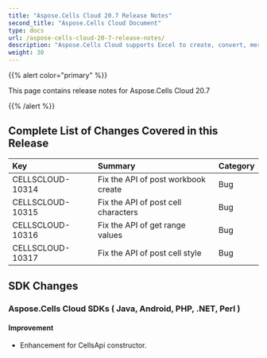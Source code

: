 ```yaml
---
title: "Aspose.Cells Cloud 20.7 Release Notes"
second_title: "Aspose.Cells Cloud Document"
type: docs
url: /aspose-cells-cloud-20-7-release-notes/
description: "Aspose.Cells Cloud supports Excel to create, convert, merge, split, protected, inner object operation, and so on."
weight: 30
---
```


{{% alert color="primary" %}} 

This page contains release notes for Aspose.Cells Cloud 20.7

{{% /alert %}} 
## **Complete List of Changes Covered in this Release**

|**Key**|**Summary**|**Category**|
| :- | :- | :- |
|CELLSCLOUD-10314|Fix the API of post workbook create|Bug|
|CELLSCLOUD-10315|Fix the API of post cell characters|Bug|
|CELLSCLOUD-10316|Fix the API of get range values|Bug|
|CELLSCLOUD-10317|Fix the API of post cell style|Bug|
## **SDK Changes**
### **Aspose.Cells Cloud SDKs ( Java, Android, PHP, .NET, Perl )**
#### **Improvement**
- Enhancement for CellsApi constructor.
